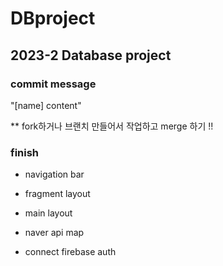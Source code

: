 # DBproject

## 2023-2 Database project

### commit message
"[name] content"

** fork하거나 브랜치 만들어서 작업하고 merge 하기 !!

### finish

* navigation bar

* fragment layout

* main layout

* naver api map

* connect firebase auth
